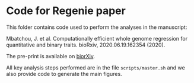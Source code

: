# Code for Regenie paper

This folder contains code used to perform the analyses in the manuscript:

Mbatchou, J. et al. Computationally efficient whole genome regression for quantitative and binary traits. bioRxiv, 2020.06.19.162354 (2020).

The pre-print is available on [biorXiv](https://www.biorxiv.org/content/10.1101/2020.06.19.162354v1).

All key analysis steps performed are in the file `scripts/master.sh` and we also provide code to generate the main figures.

